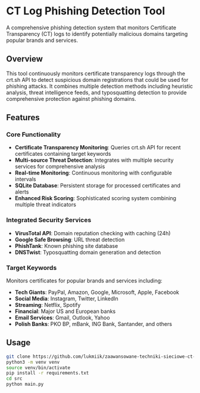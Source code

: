# CT Log Phishing Detection Tool

A comprehensive phishing detection system that monitors Certificate Transparency (CT) logs to identify potentially malicious domains targeting popular brands and services.

## Overview

This tool continuously monitors certificate transparency logs through the crt.sh API to detect suspicious domain registrations that could be used for phishing attacks. It combines multiple detection methods including heuristic analysis, threat intelligence feeds, and typosquatting detection to provide comprehensive protection against phishing domains.

## Features

### Core Functionality
- **Certificate Transparency Monitoring**: Queries crt.sh API for recent certificates containing target keywords
- **Multi-source Threat Detection**: Integrates with multiple security services for comprehensive analysis
- **Real-time Monitoring**: Continuous monitoring with configurable intervals
- **SQLite Database**: Persistent storage for processed certificates and alerts
- **Enhanced Risk Scoring**: Sophisticated scoring system combining multiple threat indicators

### Integrated Security Services
- **VirusTotal API**: Domain reputation checking with caching (24h)
- **Google Safe Browsing**: URL threat detection
- **PhishTank**: Known phishing site database
- **DNSTwist**: Typosquatting domain generation and detection

### Target Keywords
Monitors certificates for popular brands and services including:
- **Tech Giants**: PayPal, Amazon, Google, Microsoft, Apple, Facebook
- **Social Media**: Instagram, Twitter, LinkedIn
- **Streaming**: Netflix, Spotify
- **Financial**: Major US and European banks
- **Email Services**: Gmail, Outlook, Yahoo
- **Polish Banks**: PKO BP, mBank, ING Bank, Santander, and others

## Usage

```bash
git clone https://github.com/lukmiik/zaawansowane-techniki-sieciowe-ct-logs
python3 -m venv venv
source venv/bin/activate
pip install -r requirements.txt
cd src
python main.py
```
